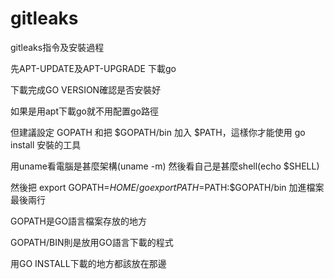 # gitleaks

gitleaks指令及安裝過程


先APT-UPDATE及APT-UPGRADE 下載go 

下載完成GO VERSION確認是否安裝好

如果是用apt下載go就不用配置go路徑

但建議設定 GOPATH 和把 $GOPATH/bin 加入 $PATH，這樣你才能使用 go install 安裝的工具

用uname看電腦是甚麼架構(uname -m) 然後看自己是甚麼shell(echo $SHELL)

然後把
export GOPATH=$HOME/go
export PATH=$PATH:$GOPATH/bin
加進檔案最後兩行

GOPATH是GO語言檔案存放的地方

GOPATH/BIN則是放用GO語言下載的程式

用GO INSTALL下載的地方都該放在那邊

